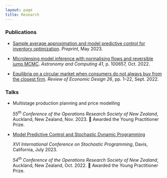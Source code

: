 ```yaml
---
layout: page
title: Research
---
```


### Publications

* [Sample average approximation and model predictive control for inventory optimization](https://optimization-online.org/2023/05/sample-average-approximation-and-model-predictive-control-for-inventory-optimization/). <em>Preprint</em>, May 2023.

* [Microlensing model inference with normalising flows and reversible jump MCMC](https://doi.org/10.1016/j.ascom.2022.100657). <em>Astronomy and Computing 41</em>, p. 100657, Oct. 2022.

* [Equilibria on a circular market when consumers do not always buy from the closest firm](https://doi.org/10.1007/s10058-022-00290-x). <em>Review of Economic Design 26</em>, pp. 1–22, Sept. 2022.

### Talks

* Multistage production planning and price modelling

  <em>55<sup>th</sup> Conference of the Operations Research Society of New Zealand</em>, Auckland, New Zealand, Nov. 2023. 🏅 Awarded the Young Practitioner Prize.

* [Model Predictive Control and Stochastic Dynamic Programming](assets/2023-ICSP-Davis-slides.pdf)

  <em>XVI International Conference on Stochastic Programming</em>, Davis, California, July 2023.

  <em>54<sup>th</sup> Conference of the Operations Research Society of New Zealand</em>, Auckland, New Zealand, Oct. 2022. 🏅 Awarded the Young Practitioner Prize.
  
